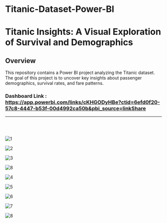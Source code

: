 # Titanic-Dataset-Power-BI

# Titanic Insights: A Visual Exploration of Survival and Demographics

## Overview

This repository contains a Power BI project analyzing the Titanic dataset. The goal of this project is to uncover key insights about passenger demographics, survival rates, and fare patterns.

### Dashboard Link : https://app.powerbi.com/links/cKHGODyHBe?ctid=6efd0f20-57c8-4447-b53f-00d4992ca50b&pbi_source=linkShare

---
<br>
<br>


![1](https://github.com/user-attachments/assets/9bb7c802-876a-4e43-886b-31a3c92cab84)


![2](https://github.com/user-attachments/assets/a956277c-ebdc-495f-b496-a67b12129e10)


![3](https://github.com/user-attachments/assets/ff238aa9-8c55-4e82-99df-29908b485099)


![8](https://github.com/user-attachments/assets/f8c377e1-56c9-41dc-9456-ef9b633025a1)


![4](https://github.com/user-attachments/assets/87123dea-ece1-4cb8-a4a0-7285d11b6bad)



![5](https://github.com/user-attachments/assets/c78bc546-03cb-4b5e-ad71-317f087b9152)


![6](https://github.com/user-attachments/assets/840f3093-2c3b-450e-bd63-1c333bdc3ca4)


![7](https://github.com/user-attachments/assets/f298ae65-30bb-4bc8-b372-2d14081a3077)


![8](https://github.com/user-attachments/assets/2af25627-07bd-4d16-96da-33e9b3348a09)

